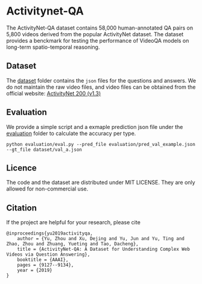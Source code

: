 # Activitynet-QA
The ActivityNet-QA dataset contains 58,000 human-annotated QA pairs on 5,800 videos derived from the popular ActivityNet dataset. The dataset provides a benckmark for testing the performance of VideoQA models on long-term spatio-temporal reasoning. 

## Dataset
The [dataset](dataset) folder contains the `json` files for the questions and answers. We do not maintain the raw video files, and video files can be obtained from the official website: [ActivityNet 200 (v1.3)](http://activity-net.org/download.html)

## Evaluation
We provide a simple script and a exmaple prediction json file under the [evaluation](evaluation) folder to calculate the accuracy per type.  

`
python evaluation/eval.py --pred_file evaluation/pred_val_example.json --gt_file dataset/val_a.json
`

## Licence

The code and the dataset are distributed under MIT LICENSE. They are only allowed for non-commercial use.

## Citation

If the project are helpful for your research, please cite

```
@inproceedings{yu2019activityqa,
    author = {Yu, Zhou and Xu, Dejing and Yu, Jun and Yu, Ting and Zhao, Zhou and Zhuang, Yueting and Tao, Dacheng},
    title = {ActivityNet-QA: A Dataset for Understanding Complex Web Videos via Question Answering},
    booktitle = {AAAI},
    pages = {9127--9134},
    year = {2019}
}
```










